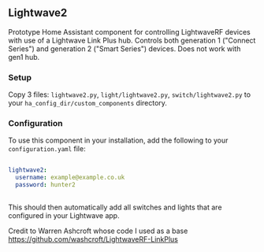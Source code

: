 ## Lightwave2

Prototype Home Assistant component for controlling LightwaveRF devices with use of a Lightwave Link Plus hub. Controls both generation 1 ("Connect Series") and generation 2 ("Smart Series") devices. Does not work with gen1 hub.

### Setup

Copy 3 files: `lightwave2.py`, `light/lightwave2.py`, `switch/lightwave2.py` to your `ha_config_dir/custom_components` directory.

### Configuration

To use this component in your installation, add the following to your `configuration.yaml` file:

```yaml

lightwave2:
  username: example@example.co.uk
  password: hunter2
  
```

This should then automatically add all switches and lights that are configured in your Lightwave app.

Credit to Warren Ashcroft whose code I used as a base https://github.com/washcroft/LightwaveRF-LinkPlus
